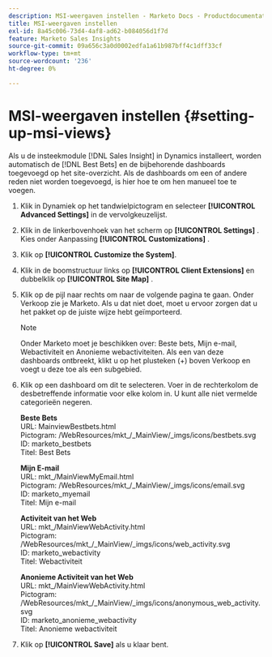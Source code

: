 ```yaml
---
description: MSI-weergaven instellen - Marketo Docs - Productdocumentatie
title: MSI-weergaven instellen
exl-id: 8a45c006-73d4-4af8-ad62-b084056d1f7d
feature: Marketo Sales Insights
source-git-commit: 09a656c3a0d0002edfa1a61b987bff4c1dff33cf
workflow-type: tm+mt
source-wordcount: '236'
ht-degree: 0%

---
```


# MSI-weergaven instellen {#setting-up-msi-views}

Als u de insteekmodule [!DNL Sales Insight] in Dynamics installeert, worden automatisch de [!DNL Best Bets] en de bijbehorende dashboards toegevoegd op het site-overzicht. Als de dashboards om een of andere reden niet worden toegevoegd, is hier hoe te om hen manueel toe te voegen.

1. Klik in Dynamiek op het tandwielpictogram en selecteer **[!UICONTROL Advanced Settings]** in de vervolgkeuzelijst.

1. Klik in de linkerbovenhoek van het scherm op **[!UICONTROL Settings]** . Kies onder Aanpassing **[!UICONTROL Customizations]** .

1. Klik op **[!UICONTROL Customize the System]**.

1. Klik in de boomstructuur links op **[!UICONTROL Client Extensions]** en dubbelklik op **[!UICONTROL Site Map]** .

1. Klik op de pijl naar rechts om naar de volgende pagina te gaan. Onder Verkoop zie je Marketo. Als u dat niet doet, moet u ervoor zorgen dat u het pakket op de juiste wijze hebt geïmporteerd.

   >[!NOTE]
   >
   >Onder Marketo moet je beschikken over: Beste bets, Mijn e-mail, Webactiviteit en Anonieme webactiviteiten. Als een van deze dashboards ontbreekt, klikt u op het plusteken (+) boven Verkoop en voegt u deze toe als een subgebied.

1. Klik op een dashboard om dit te selecteren. Voer in de rechterkolom de desbetreffende informatie voor elke kolom in. U kunt alle niet vermelde categorieën negeren.

   **Beste Bets**</br>
URL: MainviewBestbets.html </br>
Pictogram: /WebResources/mkt_/_MainView/_imgs/icons/bestbets.svg</br>
ID: marketo_bestbets </br>
Titel: Best Bets

   **Mijn E-mail**</br>
URL: mkt_/MainViewMyEmail.html</br>
Pictogram: /WebResources/mkt_/_MainView/_imgs/icons/email.svg</br>
ID: marketo_myemail</br>
Titel: Mijn e-mail

   **Activiteit van het Web**</br>
URL: mkt_/MainViewWebActivity.html</br>
Pictogram: /WebResources/mkt_/_MainView/_imgs/icons/web_activity.svg</br>
ID: marketo_webactivity </br>
Titel: Webactiviteit

   **Anonieme Activiteit van het Web**</br>
URL: mkt_/MainViewWebActivity.html</br>
Pictogram: /WebResources/mkt_/_MainView/_imgs/icons/anonymous_web_activity.svg</br>
ID: marketo_anonieme_webactivity </br>
Titel: Anonieme webactiviteit

1. Klik op **[!UICONTROL Save]** als u klaar bent.
